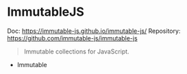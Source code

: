 # ImmutableJS

Doc: https://immutable-js.github.io/immutable-js/
Repository: https://github.com/immutable-js/immutable-js

> Immutable collections for JavaScript. 

- Immutable